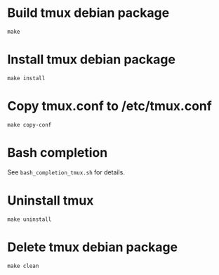 # Build tmux debian package
    make
    
# Install tmux debian package
    make install
    
# Copy tmux.conf to /etc/tmux.conf
    make copy-conf

# Bash completion
See `bash_completion_tmux.sh` for details.
    
# Uninstall tmux
    make uninstall
    
# Delete tmux debian package
    make clean
